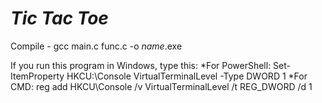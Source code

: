 # ***Tic Tac Toe***

Compile - gcc main.c func.c -o *name*.exe

If you run this program in Windows, type this:
  *For PowerShell: Set-ItemProperty HKCU:\Console VirtualTerminalLevel -Type DWORD 1
  *For CMD: reg add HKCU\Console /v VirtualTerminalLevel /t REG_DWORD /d 1
